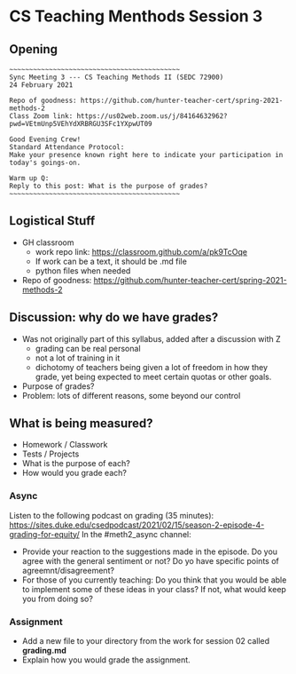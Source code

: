 # CS Teaching Menthods Session 3

## Opening
```
~~~~~~~~~~~~~~~~~~~~~~~~~~~~~~~~~~~~~~~~~~~
Sync Meeting 3 --- CS Teaching Methods II (SEDC 72900)
24 February 2021

Repo of goodness: https://github.com/hunter-teacher-cert/spring-2021-methods-2
Class Zoom link: https://us02web.zoom.us/j/84164632962?pwd=VEtmUnp5VEhYdXRBRGU3SFc1YXpwUT09

Good Evening Crew!
Standard Attendance Protocol:
Make your presence known right here to indicate your participation in today's goings-on.

Warm up Q:
Reply to this post: What is the purpose of grades?
~~~~~~~~~~~~~~~~~~~~~~~~~~~~~~~~~~~~~~~~~~~
```

## Logistical Stuff
  * GH classroom
    - work repo link: https://classroom.github.com/a/pk9TcOqe
    - If work can be a text, it should be .md file
    - python files when needed
  * Repo of goodness: https://github.com/hunter-teacher-cert/spring-2021-methods-2


## Discussion: why do we have grades?
  * Was not originally part of this syllabus, added after a discussion with Z
    - grading can be real personal
    - not a lot of training in it
    - dichotomy of teachers being given a lot of freedom in how they grade, yet being expected to meet certain quotas or other goals.
  * Purpose of grades?
  * Problem: lots of different reasons, some beyond our control

## What is being measured?
  * Homework / Classwork
  * Tests / Projects
  * What is the purpose of each?
  * How would you grade each?


### Async
Listen to the following podcast on grading (35 minutes): https://sites.duke.edu/csedpodcast/2021/02/15/season-2-episode-4-grading-for-equity/
In the \#meth2_async channel:
  * Provide your reaction to the suggestions made in the episode. Do you agree with the general sentiment or not? Do yo have specific points of agreemnt/disagreement?
  * For those of you currently teaching: Do you think that you would be able to implement some of these ideas in your class? If not, what would keep you from doing so?


### Assignment
  * Add a new file to your directory from the work for session 02 called **grading.md**
  * Explain how you would grade the assignment.
